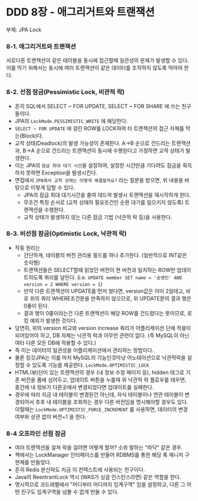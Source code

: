 # DDD 8장 - 애그리거트와 트랜잭션
부제: JPA Lock

### 8-1. 애그리거트와 트랜잭션
서로다른 트랜잭션이 같은 테이블을 동시에 접근할때 일관성의 문제가 발생할 수 있다.
이를 막기 위해서는 동시에 여러 트랜잭션이 같은 데이터를 조작하지 않도록 막아야 한다.

### 8-2. 선점 잠금(Pessimistic Lock, 비관적 락)
- 흔히 SQL에서 SELECT ~ FOR UPDATE, SELECT ~ FOR SHARE 에 쓰는 친구들이다.
- JPA의 `LockMode.PESSIMISTIC_WRITE` 에 해당한다.
- `SELECT ~ FOR UPDATE` 에 걸린 ROW를 LOCK하여 타 트랜잭션의 접근 자체를 막는(Block)다.
- 교착 상태(Deadlock)의 발생 가능성이 존재한다. A->B 순으로 건드리는 트랜잭션과, B->A  순으로 건드리는 트랜잭션이 동시에 수행된다고 가정하면 교착 상태가 발생한다.
- 이는 JPA의 `잠금 최대 대기 시간`을 설정하여, 설정한 시간만큼 기다려도 잠금을 획득하지 못하면 Exception을 발생시킨다.
- 면접에서 `JPA에서 교착 상태는 어떻게 해결할까요?` 라는 질문을 받으면, 위 내용을 바탕으로 이렇게 답할 수 있다.
    - JPA의 잠금 최대 대기시간을 줄여 데드락 발생시 트랜잭션을 재시작하게 한다.
    - 무조건 특정 순서로 (교착 상태의 필요조건인 순환 대기를 일으키지 않도록) 트랜잭션을 수행한다.
    - 교착 상태가 발생하지 않는 다른 잠금 기법 (낙관적 락 등)을 사용한다.

### 8-3. 비선점 잠금(Optimistic Lock, 낙관적 락)
- 작동 원리는
    - 간단하게, 테이블의 버전 관리용 필드를 하나 추가한다. (일반적으로 INT같은 숫자형)
    - 트랜잭션들은 SELECT할때 읽었던 버전이 현 버전과 일치하는 ROW만 업데이트하도록 쿼리를 날린다. (i.e. `UPDATE member SET name = '송영민' AND version = 2 WHERE version = 1`)
    - 만약 다른 트랜잭션이 UPDATE를 먼저 쳤다면, version값은 이미 2일테고, 바로 위의 쿼리 WHERE조건문을 만족하지 않으므로, 위 UPDATE문의 결과 행은 0줄이 된다.
    - 결과 행이 0줄이라는건 다른 트랜잭션이 해당 ROW를 건드렸다는 뜻이므로, 로킹 예외가 발생한 것이다.
- 당연히, 위의 version 비교와 version increase 쿼리가 어플리케이션 단에 적용이 되어있어야 하고, DB 자체는 낙관적 락과 아무런 관련이 없다. (즉 MySQL이 아닌 여타 다른 모든 DB에 적용할 수 있다.)
- 즉 이는 데이터의 일관성을 어플리케이션에서 관리하는 방법이다.
- 물론 킹갓JPA는 이를 마치 MySQL의 기능인것마냥 어노테이션으로 낙관적락을 설정할 수 있도록 기능을 제공한다. `LockMode.OPTIMISTIC_LOCK`
- HTML(뷰)단이 있는 트랜잭션의 경우 (내 정보 수정 페이지 등), hidden 태그로 기존 버전을 폼에 심어두고, 업데이트 버튼을 누를때 위 낙관적 락 플로우를 태우면, 중간에 내 정보가 다른곳에서 변경되었다면 업데이트를 실패한다.
- 경우에 따라 지금 내 테이블이 변경된건 아닌데, 자식 테이블이나 연관 테이블이 변경되어서 추후 내 테이블을 조회하는 경우 다른 버전임을 명시해야할 경우도 있다. 이럴때는 `LockMode.OPTIMISTIC_FORCE_INCREMENT` 를 사용하면, 데이터의 변경 여부와 상관 없이 버전+1 을 한다.

### 8-4 오프라인 선점 잠금
- 여러 트랜잭션을 걸쳐 락을 걸려면 어떻게 할까? 소위 말하는 "따닥" 같은 경우.
- 책에서는 LockManager 인터페이스를 만들어 RDBMS를 통한 해당 록 매니저 구현체를 만들었다.
- 흔히 Redis 분산락도 지금 이 컨텍스트에 사용되는 친구이다.
- Java의 ReentrantLock 역시 (WAS가 싱글 인스턴스라면) 같은 역할을 한다.
- 명시적으로 코드레벨에서 "어디부터 어디까지 임계구역" 임을 설정하고, 다른 그 어떤 친구도 임계구역을 넘볼 수 없게 만들 수 있다.